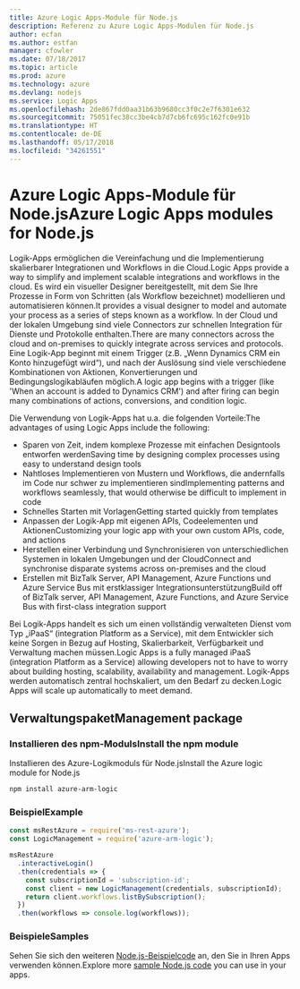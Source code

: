 ```yaml
---
title: Azure Logic Apps-Module für Node.js
description: Referenz zu Azure Logic Apps-Modulen für Node.js
author: ecfan
ms.author: estfan
manager: cfowler
ms.date: 07/18/2017
ms.topic: article
ms.prod: azure
ms.technology: azure
ms.devlang: nodejs
ms.service: Logic Apps
ms.openlocfilehash: 2de867fdd0aa31b63b9680cc3f0c2e7f6301e632
ms.sourcegitcommit: 75051fec38cc3be4cb7d7cb6fc695c162fc0e91b
ms.translationtype: HT
ms.contentlocale: de-DE
ms.lasthandoff: 05/17/2018
ms.locfileid: "34261551"
---
```

# <a name="azure-logic-apps-modules-for-nodejs"></a><span data-ttu-id="b51a5-103">Azure Logic Apps-Module für Node.js</span><span class="sxs-lookup"><span data-stu-id="b51a5-103">Azure Logic Apps modules for Node.js</span></span>

<span data-ttu-id="b51a5-104">Logik-Apps ermöglichen die Vereinfachung und die Implementierung skalierbarer Integrationen und Workflows in die Cloud.</span><span class="sxs-lookup"><span data-stu-id="b51a5-104">Logic Apps provide a way to simplify and implement scalable integrations and workflows in the cloud.</span></span> <span data-ttu-id="b51a5-105">Es wird ein visueller Designer bereitgestellt, mit dem Sie Ihre Prozesse in Form von Schritten (als Workflow bezeichnet) modellieren und automatisieren können.</span><span class="sxs-lookup"><span data-stu-id="b51a5-105">It provides a visual designer to model and automate your process as a series of steps known as a workflow.</span></span> <span data-ttu-id="b51a5-106">In der Cloud und der lokalen Umgebung sind viele Connectors zur schnellen Integration für Dienste und Protokolle enthalten.</span><span class="sxs-lookup"><span data-stu-id="b51a5-106">There are many connectors across the cloud and on-premises to quickly integrate across services and protocols.</span></span> <span data-ttu-id="b51a5-107">Eine Logik-App beginnt mit einem Trigger (z.B. „Wenn Dynamics CRM ein Konto hinzugefügt wird“), und nach der Auslösung sind viele verschiedene Kombinationen von Aktionen, Konvertierungen und Bedingungslogikabläufen möglich.</span><span class="sxs-lookup"><span data-stu-id="b51a5-107">A logic app begins with a trigger (like 'When an account is added to Dynamics CRM') and after firing can begin many combinations of actions, conversions, and condition logic.</span></span>

<span data-ttu-id="b51a5-108">Die Verwendung von Logik-Apps hat u.a. die folgenden Vorteile:</span><span class="sxs-lookup"><span data-stu-id="b51a5-108">The advantages of using Logic Apps include the following:</span></span>
- <span data-ttu-id="b51a5-109">Sparen von Zeit, indem komplexe Prozesse mit einfachen Designtools entworfen werden</span><span class="sxs-lookup"><span data-stu-id="b51a5-109">Saving time by designing complex processes using easy to understand design tools</span></span>
- <span data-ttu-id="b51a5-110">Nahtloses Implementieren von Mustern und Workflows, die andernfalls im Code nur schwer zu implementieren sind</span><span class="sxs-lookup"><span data-stu-id="b51a5-110">Implementing patterns and workflows seamlessly, that would otherwise be difficult to implement in code</span></span>
- <span data-ttu-id="b51a5-111">Schnelles Starten mit Vorlagen</span><span class="sxs-lookup"><span data-stu-id="b51a5-111">Getting started quickly from templates</span></span>
- <span data-ttu-id="b51a5-112">Anpassen der Logik-App mit eigenen APIs, Codeelementen und Aktionen</span><span class="sxs-lookup"><span data-stu-id="b51a5-112">Customizing your logic app with your own custom APIs, code, and actions</span></span>
- <span data-ttu-id="b51a5-113">Herstellen einer Verbindung und Synchronisieren von unterschiedlichen Systemen in lokalen Umgebungen und der Cloud</span><span class="sxs-lookup"><span data-stu-id="b51a5-113">Connect and synchronise disparate systems across on-premises and the cloud</span></span>
- <span data-ttu-id="b51a5-114">Erstellen mit BizTalk Server, API Management, Azure Functions und Azure Service Bus mit erstklassiger Integrationsunterstützung</span><span class="sxs-lookup"><span data-stu-id="b51a5-114">Build off of BizTalk server, API Management, Azure Functions, and Azure Service Bus with first-class integration support</span></span>

<span data-ttu-id="b51a5-115">Bei Logik-Apps handelt es sich um einen vollständig verwalteten Dienst vom Typ „iPaaS“ (integration Platform as a Service), mit dem Entwickler sich keine Sorgen in Bezug auf Hosting, Skalierbarkeit, Verfügbarkeit und Verwaltung machen müssen.</span><span class="sxs-lookup"><span data-stu-id="b51a5-115">Logic Apps is a fully managed iPaaS (integration Platform as a Service) allowing developers not to have to worry about building hosting, scalability, availability and management.</span></span> <span data-ttu-id="b51a5-116">Logik-Apps werden automatisch zentral hochskaliert, um den Bedarf zu decken.</span><span class="sxs-lookup"><span data-stu-id="b51a5-116">Logic Apps will scale up automatically to meet demand.</span></span>

## <a name="management-package"></a><span data-ttu-id="b51a5-117">Verwaltungspaket</span><span class="sxs-lookup"><span data-stu-id="b51a5-117">Management package</span></span>

### <a name="install-the-npm-module"></a><span data-ttu-id="b51a5-118">Installieren des npm-Moduls</span><span class="sxs-lookup"><span data-stu-id="b51a5-118">Install the npm module</span></span>

<span data-ttu-id="b51a5-119">Installieren des Azure-Logikmoduls für Node.js</span><span class="sxs-lookup"><span data-stu-id="b51a5-119">Install the Azure logic module for Node.js</span></span>

```bash
npm install azure-arm-logic
```

### <a name="example"></a><span data-ttu-id="b51a5-120">Beispiel</span><span class="sxs-lookup"><span data-stu-id="b51a5-120">Example</span></span>

```javascript
const msRestAzure = require('ms-rest-azure');
const LogicManagement = require('azure-arm-logic');

msRestAzure
  .interactiveLogin()
  .then(credentials => {
    const subscriptionId = 'subscription-id';
    const client = new LogicManagement(credentials, subscriptionId);
    return client.workflows.listBySubscription();
  })
  .then(workflows => console.log(workflows));
```

### <a name="samples"></a><span data-ttu-id="b51a5-121">Beispiele</span><span class="sxs-lookup"><span data-stu-id="b51a5-121">Samples</span></span>

<span data-ttu-id="b51a5-122">Sehen Sie sich den weiteren [Node.js-Beispielcode](https://azure.microsoft.com/resources/samples/?platform=nodejs) an, den Sie in Ihren Apps verwenden können.</span><span class="sxs-lookup"><span data-stu-id="b51a5-122">Explore more [sample Node.js code](https://azure.microsoft.com/resources/samples/?platform=nodejs) you can use in your apps.</span></span>
